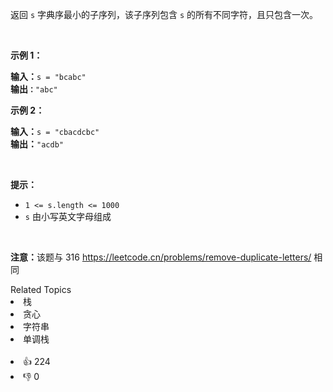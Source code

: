 <p>返回 <code>s</code> 字典序最小的<span data-keyword="subsequence-array">子序列</span>，该子序列包含 <code>s</code> 的所有不同字符，且只包含一次。</p>

<p>&nbsp;</p>

<p><strong>示例 1：</strong></p>

<pre>
<strong>输入：</strong><span><code>s = "bcabc"</code></span>
<strong>输出<code>：</code></strong><span><code>"abc"</code></span>
</pre>

<p><strong>示例 2：</strong></p>

<pre>
<strong>输入：</strong><span><code>s = "cbacdcbc"</code></span>
<strong>输出：</strong><span><code>"acdb"</code></span></pre>

<p>&nbsp;</p>

<p><strong>提示：</strong></p>

<ul> 
 <li><code>1 &lt;= s.length &lt;= 1000</code></li> 
 <li><code>s</code> 由小写英文字母组成</li> 
</ul>

<p>&nbsp;</p>

<p><strong>注意：</strong>该题与 316 <a href="https://leetcode.cn/problems/remove-duplicate-letters/">https://leetcode.cn/problems/remove-duplicate-letters/</a> 相同</p>

<div><div>Related Topics</div><div><li>栈</li><li>贪心</li><li>字符串</li><li>单调栈</li></div></div><br><div><li>👍 224</li><li>👎 0</li></div>